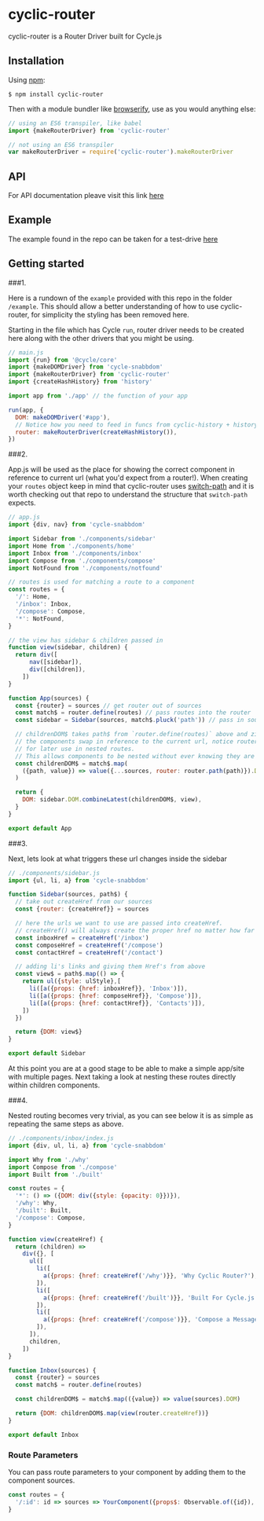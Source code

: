 # cyclic-router
cyclic-router is a Router Driver built for Cycle.js

## Installation

Using [npm](https://www.npmjs.com/):

    $ npm install cyclic-router

Then with a module bundler like [browserify](http://browserify.org/), use as you would anything else:

```js
// using an ES6 transpiler, like babel
import {makeRouterDriver} from 'cyclic-router'

// not using an ES6 transpiler
var makeRouterDriver = require('cyclic-router').makeRouterDriver
```

## API

For API documentation pleave visit this link [here](http://tylors.github.io/cyclic-router/docs/)

## Example

The example found in the repo can be taken for a test-drive [here](http://tylors.github.io/cyclic-router/example)

## Getting started

###1.

Here is a rundown of the `example` provided with this repo in the folder `/example`. This should allow a better understanding of how to use cyclic-router, for simplicity the styling has been removed here.

Starting in the file which has Cycle `run`, router driver needs to be created here along with the other drivers that you might be using.

```js
// main.js
import {run} from '@cycle/core'
import {makeDOMDriver} from 'cycle-snabbdom'
import {makeRouterDriver} from 'cyclic-router'
import {createHashHistory} from 'history'

import app from './app' // the function of your app

run(app, {
  DOM: makeDOMDriver('#app'),
  // Notice how you need to feed in funcs from cyclic-history + history
  router: makeRouterDriver(createHashHistory()),
})
```

###2.

App.js will be used as the place for showing the correct component in reference to current url (what you'd expect from a router!).
When creating your `routes` object keep in mind that cyclic-router uses [switch-path](https://github.com/staltz/switch-path) and it is worth checking out that repo to understand the structure that `switch-path` expects.

```js
// app.js
import {div, nav} from 'cycle-snabbdom'

import Sidebar from './components/sidebar'
import Home from './components/home'
import Inbox from './components/inbox'
import Compose from './components/compose'
import NotFound from './components/notfound'

// routes is used for matching a route to a component
const routes = {
  '/': Home,
  '/inbox': Inbox,
  '/compose': Compose,
  '*': NotFound,
}

// the view has sidebar & children passed in
function view(sidebar, children) {
  return div([
      nav([sidebar]),
      div([children]),
    ])
}

function App(sources) {
  const {router} = sources // get router out of sources
  const match$ = router.define(routes) // pass routes into the router
  const sidebar = Sidebar(sources, match$.pluck('path')) // pass in sources and path$ into our sidebar

  // childrenDOM$ takes path$ from `router.define(routes)` above and zips it with values, here is where
  // the components swap in reference to the current url, notice router.path(path) is also passed in
  // for later use in nested routes.
  // This allows components to be nested without ever knowing they are actually nested.
  const childrenDOM$ = match$.map(
    ({path, value}) => value({...sources, router: router.path(path)}).DOM
  )

  return {
    DOM: sidebar.DOM.combineLatest(childrenDOM$, view),
  }
}

export default App
```


###3.

Next, lets look at what triggers these url changes inside the sidebar

```js
// ./components/sidebar.js
import {ul, li, a} from 'cycle-snabbdom'

function Sidebar(sources, path$) {
  // take out createHref from our sources
  const {router: {createHref}} = sources

  // here the urls we want to use are passed into createHref.
  // createHref() will always create the proper href no matter how far it is nested within a hierarchy.
  const inboxHref = createHref('/inbox')
  const composeHref = createHref('/compose')
  const contactHref = createHref('/contact')

  // adding li's links and giving them Href's from above
  const view$ = path$.map(() => {
    return ul({style: ulStyle},[
      li([a({props: {href: inboxHref}}, 'Inbox')]),
      li([a({props: {href: composeHref}}, 'Compose')]),
      li([a({props: {href: contactHref}}, 'Contacts')]),
    ])
  })

  return {DOM: view$}
}

export default Sidebar
```

At this point you are at a good stage to be able to make a simple app/site with multiple pages. Next taking a look at nesting these routes directly within children components.


###4.

Nested routing becomes very trivial, as you can see below it is as simple as repeating the same steps as above.

```js
// ./components/inbox/index.js
import {div, ul, li, a} from 'cycle-snabbdom'

import Why from './why'
import Compose from './compose'
import Built from './built'

const routes = {
  '*': () => ({DOM: div({style: {opacity: 0}})}),
  '/why': Why,
  '/built': Built,
  '/compose': Compose,
}

function view(createHref) {
  return (children) =>
    div({}, [
      ul([
        li([
          a({props: {href: createHref('/why')}}, 'Why Cyclic Router?'),
        ]),
        li([
          a({props: {href: createHref('/built')}}, 'Built For Cycle.js'),
        ]),
        li([
          a({props: {href: createHref('/compose')}}, 'Compose a Message'),
        ]),
      ]),
      children,
    ])
}

function Inbox(sources) {
  const {router} = sources
  const match$ = router.define(routes)

  const childrenDOM$ = match$.map(({value}) => value(sources).DOM)

  return {DOM: childrenDOM$.map(view(router.createHref))}
}

export default Inbox
```

### Route Parameters

You can pass route parameters to your component by adding them to the component sources.

```js
const routes = {
  '/:id': id => sources => YourComponent({props$: Observable.of({id}), ...sources})
}
```

